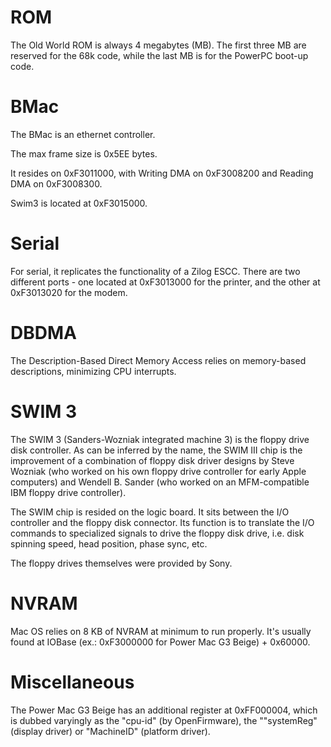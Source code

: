 # ROM

The Old World ROM is always 4 megabytes (MB). The first three MB are reserved for the 68k code, while the last MB is for the PowerPC boot-up code.

# BMac

The BMac is an ethernet controller.

The max frame size is 0x5EE bytes.

It resides on 0xF3011000, with Writing DMA on 0xF3008200 and Reading DMA on 0xF3008300.

Swim3 is located at 0xF3015000.

# Serial

For serial, it replicates the functionality of a Zilog ESCC. There are two different ports - one located at 0xF3013000 for the printer, and the other at 0xF3013020 for the modem.

# DBDMA

The Description-Based Direct Memory Access relies on memory-based descriptions, minimizing CPU interrupts.

# SWIM 3

The SWIM 3 (Sanders-Wozniak integrated machine 3) is the floppy drive disk controller. As can be inferred by the name, the SWIM III chip is the improvement of a combination of floppy disk driver designs by Steve Wozniak (who worked on his own floppy drive controller for early Apple computers) and Wendell B. Sander (who worked on an MFM-compatible IBM floppy drive controller). 

The SWIM chip is resided on the logic board. It sits between the I/O controller and the floppy disk connector. Its function is to translate the I/O commands to specialized signals to drive the floppy disk drive, i.e. disk spinning speed, head position, phase sync, etc.

The floppy drives themselves were provided by Sony.

# NVRAM

Mac OS relies on 8 KB of NVRAM at minimum to run properly. It's usually found at IOBase (ex.: 0xF3000000 for Power Mac G3 Beige) + 0x60000.

# Miscellaneous

The Power Mac G3 Beige has an additional register at 0xFF000004, which is dubbed varyingly as the "cpu-id" (by OpenFirmware), the ""systemReg" (display driver) or "MachineID" (platform driver).
